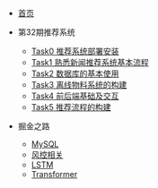 <!-- docs/_sidebar.md -->

* [首页](README)

* 第32期推荐系统
    * [Task0 推荐系统部署安装](第32期推荐系统/Task0.md)
    * [Task1 熟悉新闻推荐系统基本流程](第32期推荐系统/Task1.md)
    * [Task2 数据库的基本使用](第32期推荐系统/Task2.md)
    * [Task3 离线物料系统的构建](第32期推荐系统/Task3.md)
    * [Task4 前后端基础及交互](第32期推荐系统/Task4.md)
    * [Task5 推荐流程的构建](第32期推荐系统/Task5.md)

* 掘金之路
    * [MySQL](面试/MySQL.md)
    * [风控相关](面试/风控相关.md)
    * [LSTM](面试/第六章_循环神经网络(RNN).md)
    * [Transformer](面试/Transformer.md)

